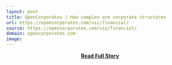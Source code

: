 ```yaml
---
layout: post
title: OpenCorporates | How complex are corporate structures
url: https://opencorporates.com/viz/financial/
source: https://opencorporates.com/viz/financial/
domain: opencorporates.com
image: 
---
```


<p></p>
<center><p><a href="https://opencorporates.com/viz/financial/" style='padding:25px; font-sze:18px; font-weight: bold;'>Read Full Story</a></p></center>
